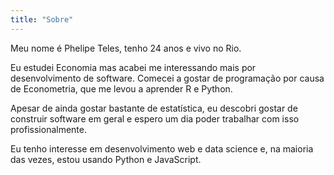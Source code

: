 ```yaml
---
title: "Sobre"
---
```


Meu nome é Phelipe Teles, tenho 24 anos e vivo no Rio.

Eu estudei Economia mas acabei me interessando mais por desenvolvimento de
software. Comecei a gostar de programação por causa de Econometria, que me
levou a aprender R e Python.

Apesar de ainda gostar bastante de estatística, eu descobri gostar de construir
software em geral e espero um dia poder trabalhar com isso profissionalmente.

Eu tenho interesse em desenvolvimento web e data science e, na maioria das
vezes, estou usando Python e JavaScript.

